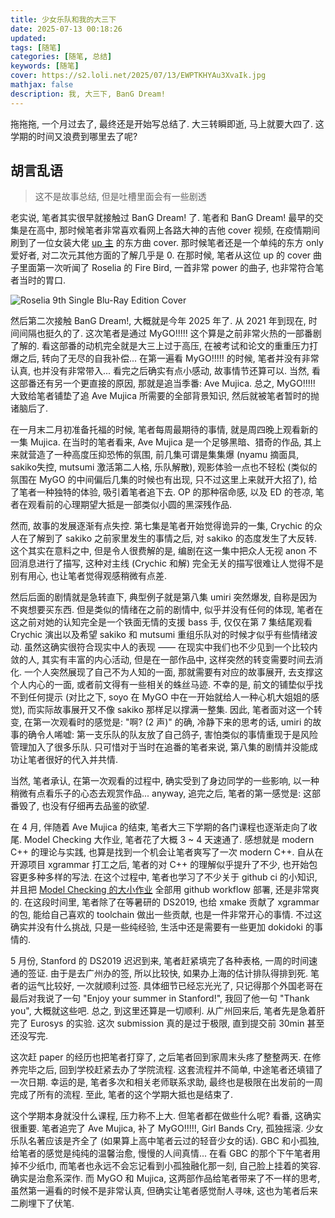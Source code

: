 ```yaml
---
title: 少女乐队和我的大三下
date: 2025-07-13 00:18:26
updated:
tags: [随笔]
categories: [随笔, 总结]
keywords: [随笔]
cover: https://s2.loli.net/2025/07/13/EWPTKHYAu3XvaIk.jpg
mathjax: false
description: 我, 大三下, BanG Dream!
---
```


拖拖拖, 一个月过去了, 最终还是开始写总结了. 大三转瞬即逝, 马上就要大四了. 这学期的时间又浪费到哪里去了呢?

## 胡言乱语

> 这不是故事总结, 但是吐槽里面会有一些剧透

老实说, 笔者其实很早就接触过 BanG Dream! 了. 笔者和 BanG Dream! 最早的交集是在高中, 那时候笔者非常喜欢看网上各路大神的吉他 cover 视频, 在疫情期间刷到了一位女装大佬 [up 主](https://space.bilibili.com/186932) 的东方曲 cover. 那时候笔者还是一个单纯的东方 only 爱好者, 对二次元其他方面的了解几乎是 0. 在那时候, 笔者从这位 up 的 cover 曲子里面第一次听闻了 Roselia 的 Fire Bird, 一首非常 power 的曲子, 也非常符合笔者当时的胃口.

![Roselia 9th Single Blu-Ray Edition Cover](https://static.wikia.nocookie.net/bandori/images/4/42/Roselia_9th_Single_Blu-Ray_Edition_Cover.jpg/revision/latest?cb=20190609110057)

然后第二次接触 BanG Dream!, 大概就是今年 2025 年了. 从 2021 年到现在, 时间间隔也挺久的了. 这次笔者是通过 MyGO!!!!! 这个算是之前非常火热的一部番剧了解的. 看这部番的动机完全就是大三上过于高压, 在被考试和论文的重重压力打爆之后, 转向了无尽的自我补偿... 在第一遍看 MyGO!!!!! 的时候, 笔者并没有非常认真, 也并没有非常带入... 看完之后确实有点小感动, 故事情节还算可以. 当然, 看这部番还有另一个更直接的原因, 那就是追当季番: Ave Mujica. 总之, MyGO!!!!! 大致给笔者铺垫了追 Ave Mujica 所需要的全部背景知识, 然后就被笔者暂时的抛诸脑后了.

在一月末二月初准备托福的时候, 笔者每周最期待的事情, 就是周四晚上观看新的一集 Mujica. 在当时的笔者看来, Ave Mujica 是一个足够黑暗、猎奇的作品, 其上来就营造了一种高度压抑恐怖的氛围, 前几集可谓是集集爆 (nyamu 摘面具, sakiko失控, mutsumi 激活第二人格, 乐队解散), 观影体验一点也不轻松 (类似的氛围在 MyGO 的中间偏后几集的时候也有出现, 只不过这里上来就开大招了), 给了笔者一种独特的体验, 吸引着笔者追下去. OP 的那种宿命感, 以及 ED 的苍凉, 笔者在观看前的心理期望大抵是一部类似小圆的黑深残作品.

然而, 故事的发展逐渐有点失控. 第七集是笔者开始觉得诡异的一集, Crychic 的众人在了解到了 sakiko 之前家里发生的事情之后, 对 sakiko 的态度发生了大反转. 这个其实在意料之中, 但是令人很费解的是, 编剧在这一集中把众人无视 anon 不回消息进行了描写, 这种对主线 (Crychic 和解) 完全无关的描写很难让人觉得不是别有用心, 也让笔者觉得观感稍微有点差.

然后后面的剧情就是急转直下, 典型例子就是第八集 umiri 突然爆发, 自称是因为不爽想要买东西. 但是类似的情绪在之前的剧情中, 似乎并没有任何的体现, 笔者在这之前对她的认知完全是一个铁面无情的支援 bass 手, 仅仅在第 7 集结尾观看 Crychic 演出以及希望 sakiko 和 mutsumi 重组乐队对的时候才似乎有些情绪波动. 虽然这确实很符合现实中人的表现 —— 在现实中我们也不少见到一个比较内敛的人, 其实有丰富的内心活动, 但是在一部作品中, 这样突然的转变需要时间去消化. 一个人突然展现了自己不为人知的一面, 那就需要有对应的故事展开, 去支撑这个人内心的一面, 或者前文得有一些相关的蛛丝马迹. 不幸的是, 前文的铺垫似乎找不到任何提示 (对比之下, soyo 在 MyGO 中在一开始就给人一种心机大姐姐的感觉), 而实际故事展开又不像 sakiko 那样足以撑满一整集. 因此, 笔者面对这一个转变, 在第一次观看时的感觉是: "啊? (2 声)" 的确, 冷静下来的思考的话, umiri 的故事的确令人唏嘘: 第一支乐队的队友放了自己鸽子, 害怕类似的事情重现于是风险管理加入了很多乐队. 只可惜对于当时在追番的笔者来说, 第八集的剧情并没能成功让笔者很好的代入并共情.

当然, 笔者承认, 在第一次观看的过程中, 确实受到了身边同学的一些影响, 以一种稍微有点看乐子的心态去观赏作品... anyway, 追完之后, 笔者的第一感觉是: 这部番毁了, 也没有仔细再去品鉴的欲望.

在 4 月, 伴随着 Ave Mujica 的结束, 笔者大三下学期的各门课程也逐渐走向了收尾. Model Checking 大作业, 笔者花了大概 3 ~ 4 天速通了. 感想就是 modern C++ 的理论与实践, 也算是找到一个机会让笔者爽写了一次 modern C++. 自从在开源项目 xgrammar 打工之后, 笔者的对 C++ 的理解似乎提升了不少, 也开始包容更多种多样的写法. 在这个过程中, 笔者也学习了不少关于 github ci 的小知识, 并且把 [Model Checking 的大小作业](https://github.com/DarkSharpness/MC) 全部用 github workflow 部署, 还是非常爽的. 在这段时间里, 笔者除了在等暑研的 DS2019, 也给 xmake 贡献了 xgrammar 的包, 能给自己喜欢的 toolchain 做出一些贡献, 也是一件非常开心的事情. 不过这确实并没有什么挑战, 只是一些纯经验, 生活中还是需要有一些更加 dokidoki 的事情的.

5 月份, Stanford 的 DS2019 迟迟到来, 笔者赶紧填完了各种表格, 一周的时间速通的签证. 由于是去广州办的签, 所以比较快, 如果办上海的估计排队得排到死. 笔者的运气比较好, 一次就顺利过签. 具体细节已经忘光光了, 只记得那个外国老哥在最后对我说了一句 "Enjoy your summer in Stanford!", 我回了他一句 "Thank you", 大概就这些吧. 总之, 到这里还算是一切顺利. 从广州回来后, 笔者先是急着肝完了 Eurosys 的实验. 这次 submission 真的是过于极限, 直到提交前 30min 甚至还没写完.

这次赶 paper 的经历也把笔者打穿了, 之后笔者回到家周末头疼了整整两天. 在修养完毕之后, 回到学校赶紧去办了学院流程. 这套流程并不简单, 中途笔者还填错了一次日期. 幸运的是, 笔者多次和相关老师联系求助, 最终也是极限在出发前的一周完成了所有的流程. 至此, 笔者的这个学期大抵也是结束了.

这个学期本身就没什么课程, 压力称不上大. 但笔者都在做些什么呢? 看番, 这确实很重要. 笔者追完了 Ave Mujica, 补了 MyGO!!!!!, Girl Bands Cry, 孤独摇滚. 少女乐队名著应该是齐全了 (如果算上高中笔者云过的轻音少女的话). GBC 和小孤独, 给笔者的感觉是纯纯的温馨治愈, 慢慢的人间真情... 在看 GBC 的那个下午笔者用掉不少纸巾, 而笔者也永远不会忘记看到小孤独融化那一刻, 自己脸上挂着的笑容. 确实是治愈系深作. 而 MyGO 和 Mujica, 这两部作品给笔者带来了不一样的思考, 虽然第一遍看的时候不是非常认真, 但确实让笔者感觉耐人寻味, 这也为笔者后来二刷埋下了伏笔.

